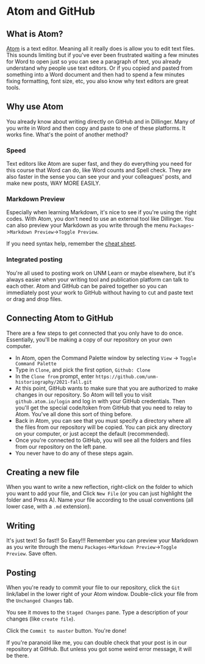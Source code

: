 # Atom and GitHub

## What is Atom?
[Atom](http://atom.io) is a text editor. Meaning all it really does is allow you to edit text files. This sounds limiting but if you've ever been frustrated waiting a few minutes for Word to open just so you can see a paragraph of text, you already understand why people use text editors. Or if you copied and pasted from something into a Word document and then had to spend a few minutes fixing formatting, font size, etc, you also know why text editors are great tools.


## Why use Atom
You already know about writing directly on GitHub and in Dillinger. Many of you write in Word and then copy and paste to one of these platforms. It works fine. What's the point of another method?

### Speed
Text editors like Atom are super fast, and they do everything you need for this course that Word can do, like Word counts and Spell check. They are also faster in the sense you can see your and your colleagues' posts, and make new posts, WAY MORE EASILY.


### Markdown Preview
Especially when learning Markdown, it's nice to see if you're using the right codes. With Atom, you don't need to use an external tool like Dillinger. You can also preview your Markdown as you write through the menu `Packages`->`Markdown Preview`->`Toggle Preview`.

If you need syntax help, remember the [cheat sheet](https://www.markdownguide.org/cheat-sheet).


### Integrated posting
You're all used to posting work on UNM Learn or maybe elsewhere, but it's always easier when your writing tool and publication platform can talk to each other. Atom and GitHub can be paired together so you can immediately post your work to GitHub without having to cut and paste text or drag and drop files.


## Connecting Atom to GitHub
There are a few steps to get connected that you only have to do once. Essentially, you'll be making a copy of our repository on your own computer.
- In Atom, open the Command Palette window by selecting `View` -> `Toggle Command Palette`
- Type in `Clone`, and pick the first option, `Github: Clone`
- In the `Clone from` prompt, enter `https://github.com/unm-historiography/2021-fall.git`
- At this point, GitHub wants to make sure that you are authorized to make changes in our repository. So Atom will tell you to visit `github.atom.io/login` and log in with your GitHub credentials. Then you'll get the special code/token from GitHub that you need to relay to Atom. You've all done this sort of thing before.
- Back in Atom, you can see that you must specify a directory where all the files from our repository will be copied. You can pick any directory on your computer, or just accept the default (recommended).
- Once you're connected to GitHub, you will see all the folders and files from our repository on the left pane.
- You never have to do any of these steps again.

## Creating a new file
When you want to write a new reflection, right-click on the folder to which you want to add your file, and Click `New File` (or you can just highlight the folder and Press A). Name your file according to the usual conventions (all lower case, with a `.md` extension).

## Writing
It's just text! So fast!! So Easy!!! Remember you can preview your Markdown as you write through the menu `Packages`->`Markdown Preview`->`Toggle Preview`. Save often.

## Posting
When you're ready to commit your file to our repository, click the `Git` link/label in the lower right of your Atom window. Double-click your file from the `Unchanged Changes` tab.

You see it moves to the `Staged Changes` pane. Type a description of your changes (like `create file`).

Click the `Commit to master` button. You're done!

If you're paranoid like me, you can double check that your post is in our repository at GitHub. But unless you got some weird error message, it will be there.
